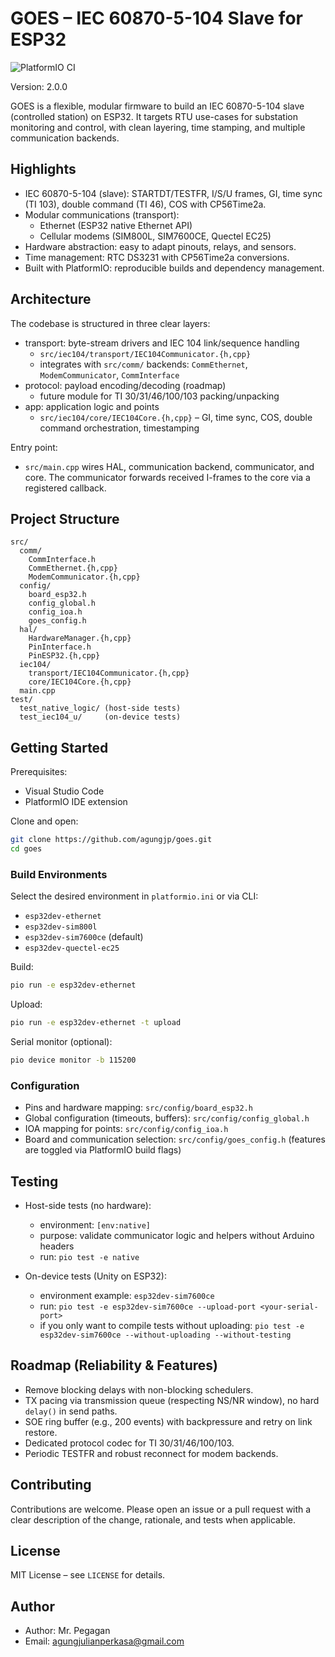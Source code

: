 # GOES – IEC 60870-5-104 Slave for ESP32

![PlatformIO CI](https://github.com/agungjp/goes/actions/workflows/ci.yml/badge.svg)

Version: 2.0.0

GOES is a flexible, modular firmware to build an IEC 60870-5-104 slave (controlled station) on ESP32. It targets RTU use-cases for substation monitoring and control, with clean layering, time stamping, and multiple communication backends.

## Highlights

- IEC 60870-5-104 (slave): STARTDT/TESTFR, I/S/U frames, GI, time sync (TI 103), double command (TI 46), COS with CP56Time2a.
- Modular communications (transport):
  - Ethernet (ESP32 native Ethernet API)
  - Cellular modems (SIM800L, SIM7600CE, Quectel EC25)
- Hardware abstraction: easy to adapt pinouts, relays, and sensors.
- Time management: RTC DS3231 with CP56Time2a conversions.
- Built with PlatformIO: reproducible builds and dependency management.

## Architecture

The codebase is structured in three clear layers:

- transport: byte-stream drivers and IEC 104 link/sequence handling
  - `src/iec104/transport/IEC104Communicator.{h,cpp}`
  - integrates with `src/comm/` backends: `CommEthernet`, `ModemCommunicator`, `CommInterface`
- protocol: payload encoding/decoding (roadmap)
  - future module for TI 30/31/46/100/103 packing/unpacking
- app: application logic and points
  - `src/iec104/core/IEC104Core.{h,cpp}` – GI, time sync, COS, double command orchestration, timestamping

Entry point:
- `src/main.cpp` wires HAL, communication backend, communicator, and core. The communicator forwards received I-frames to the core via a registered callback.

## Project Structure

```text
src/
  comm/
    CommInterface.h
    CommEthernet.{h,cpp}
    ModemCommunicator.{h,cpp}
  config/
    board_esp32.h
    config_global.h
    config_ioa.h
    goes_config.h
  hal/
    HardwareManager.{h,cpp}
    PinInterface.h
    PinESP32.{h,cpp}
  iec104/
    transport/IEC104Communicator.{h,cpp}
    core/IEC104Core.{h,cpp}
  main.cpp
test/
  test_native_logic/ (host-side tests)
  test_iec104_u/     (on-device tests)
```

## Getting Started

Prerequisites:
- Visual Studio Code
- PlatformIO IDE extension

Clone and open:
```bash
git clone https://github.com/agungjp/goes.git
cd goes
```

### Build Environments

Select the desired environment in `platformio.ini` or via CLI:
- `esp32dev-ethernet`
- `esp32dev-sim800l`
- `esp32dev-sim7600ce` (default)
- `esp32dev-quectel-ec25`

Build:
```bash
pio run -e esp32dev-ethernet
```

Upload:
```bash
pio run -e esp32dev-ethernet -t upload
```

Serial monitor (optional):
```bash
pio device monitor -b 115200
```

### Configuration

- Pins and hardware mapping: `src/config/board_esp32.h`
- Global configuration (timeouts, buffers): `src/config/config_global.h`
- IOA mapping for points: `src/config/config_ioa.h`
- Board and communication selection: `src/config/goes_config.h` (features are toggled via PlatformIO build flags)

## Testing

- Host-side tests (no hardware):
  - environment: `[env:native]`
  - purpose: validate communicator logic and helpers without Arduino headers
  - run: `pio test -e native`

- On-device tests (Unity on ESP32):
  - environment example: `esp32dev-sim7600ce`
  - run: `pio test -e esp32dev-sim7600ce --upload-port <your-serial-port>`
  - if you only want to compile tests without uploading: `pio test -e esp32dev-sim7600ce --without-uploading --without-testing`

## Roadmap (Reliability & Features)

- Remove blocking delays with non-blocking schedulers.
- TX pacing via transmission queue (respecting NS/NR window), no hard `delay()` in send paths.
- SOE ring buffer (e.g., 200 events) with backpressure and retry on link restore.
- Dedicated protocol codec for TI 30/31/46/100/103.
- Periodic TESTFR and robust reconnect for modem backends.

## Contributing

Contributions are welcome. Please open an issue or a pull request with a clear description of the change, rationale, and tests when applicable.

## License

MIT License – see `LICENSE` for details.

## Author

- Author: Mr. Pegagan
- Email: agungjulianperkasa@gmail.com
